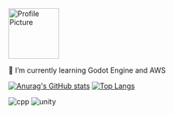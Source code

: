 
<div style="display: flex; align-items: center;">
  <img src="https://github.com/Yumin-Lim/Yumin-Lim/assets/97876054/5665bae4-6bf3-41d3-a0f7-0e4f6e8f9cc8" width="100" height="100" alt="Profile Picture" style="margin-right: 10px;">

</div>

<p>🌱 I’m currently learning Godot Engine and AWS</p>



<!--![Leetcode Stats](https://leetcard.jacoblin.cool/jupiterandpurple)-->

[![Anurag's GitHub stats](https://github-readme-stats.vercel.app/api?username=Yumin-Lim&count_private=true )](https://github.com/anuraghazra/github-readme-stats)
[![Top Langs](https://github-readme-stats.vercel.app/api/top-langs/?username=Yumin-Lim&layout=compact)](https://github.com/anuraghazra/github-readme-stats)


![cpp](https://img.shields.io/badge/JavaScript-F7DF1E?style=for-the-badge&logo=JavaScript&logoColor=white)
![unity](https://img.shields.io/badge/Unity-100000?style=for-the-badge&logo=unity&logoColor=white)
